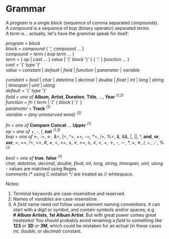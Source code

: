 ﻿# Grammar

A _program_ is a single _block_ (sequence of comma separated _compounds_).  
A _compound_ is a sequence of _bop_ (binary operator) separated _terms_.  
A _term_ is... actually, let's have the grammar speak for itself:

_program_ = _block_  
_block_ = _compound_ \{ ',' _compound_ ... \}  
_compound_ = _term_ \{ _bop_ _term_ ... \}  
_term_ = \{ _op_ | _cast_ ... \} _value_ | '(' _block_ ')' \{ \{ '.' \} _function_ ... \}  
_cast_ = '(' _type_ ')'  
_value_ = _constant_ | _default_ | _field_ | _function_ | _parameter_ | _variable_  

_constant_ = _bool_ | _char_ | _datetime_ | _decimal_ | _double_ | _float_ | _int_ | _long_ | _string_ | _timespan_ | _uint_ | _ulong_  
_default_ = '{' _type_ '}'  
_field_ = _one of_ **Album**, **Artist**, **Duration**, **Title**, ..., **Year** <sup>_(1,3)_</sup>  
_function_ = _fn_ \{ _term_ | '(' \{ _block_ \} ')' \}  
_parameter_ = **Track** <sup>_(1)_</sup>  
_variable_ = _(any unreserved word)_ <sup>_(2)_</sup>  

_fn_ = _one of_ **Compare** **Concat** ... **Upper** <sup>_(1)_</sup>  
_op_ = _one of_ +, -, !, **not** <sup>_(1,3)_</sup>  
_bop_ = _one of_ <-, :=, ←, &=, |=, \^=, +=, -=, \*=, /=, %=, &, &&, |, ||, ^, **and**, **or**, **xor**, =, ==, !=, <>, #, ≠, <, \<=, ≤, ≯, >=, ≥, ≮, >, +, ＋, -, －, *, ×, ✕, /, ÷, ／, % <sup>_(1)_</sup>  

_bool_ = _one of_ **true**, **false** <sup>_(1)_</sup>  
_char, datetime, decimal, double, float, int, long, string, timespan, uint, ulong_ - values are matched using Regex.  
_comments_ /* using C notation */ are treated as // whitespace.  

Notes:  
1. Terminal keywords are case-insensitive and reserved.  
2. Names of _variables_ are case-insensitive.  
3. A _field_ name need not follow usual element naming conventions. It can start with a digit or symbol, and contain symbols and/or spaces; e.g. **\#&nbsp;Album&nbsp;Artists**, **1st&nbsp;Album&nbsp;Artist**. But with great power comes great heatsinks! You should probably avoid renaming a _field_ to something like **123** or **3D** or **3M**, which could be mistaken for an actual (in these cases _int_, _double_, or _decimal_) constant.  
